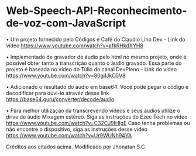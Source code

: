 # Web-Speech-API-Reconhecimento-de-voz-com-JavaScript
• Um projeto fornecido pelo Códigos e Café do Claudio Lino Dev - Link do vídeo  https://www.youtube.com/watch?v=afkRHkdXYH8

• Implementado de gravador de áudio pelo html no mesmo projeto, onde é possível obter tanto a transcrição quanto o áudio gravado.
Essa parte do projeto é baseada no vídeo do Túlio do canal DevPleno - Link do vídeo https://www.youtube.com/watch?v=80giIJkO5V8

• Adicionado o resultado do áudio em base64. Você pode pegar o código e decodificar para ouvi-lo atravéz desse link https://base64.guru/converter/decode/audio

• Para melhor utilização da transcrevendo vídeos e seus áudios utilize o drive de áudio Mixagem estéreo. Siga as instruções do 
Ezec Tech no vídeo https://www.youtube.com/watch?v=C32CJ9IHIgE
Caso tenha problemas ou não encontre o dispositivo, siga as instruções desse vídeo https://www.youtube.com/watch?v=Ur9WUNh94YA

Créditos aos citados acima.
Modificado por Jhonatan S.C
